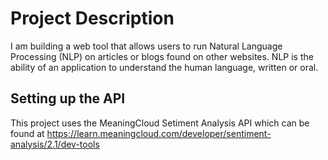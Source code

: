# Project Description
I am building a web tool that allows users to run Natural Language Processing (NLP) on articles or blogs found on other websites. NLP is the ability of an application to understand the human language, written or oral.


## Setting up the API

This project uses the MeaningCloud Setiment Analysis API which can be found at https://learn.meaningcloud.com/developer/sentiment-analysis/2.1/dev-tools

